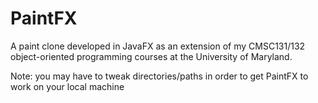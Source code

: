 # PaintFX
A paint clone developed in JavaFX as an extension of my CMSC131/132 object-oriented programming courses at the University of Maryland. 

Note: you may have to tweak directories/paths in order to get PaintFX to work on your local machine

